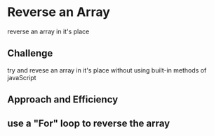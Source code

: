 # Reverse an Array
reverse an array in it's place
## Challenge
try and revese an array in it's place without using built-in methods of javaScript
## Approach and Efficiency
use a "For" loop to reverse the array
---------------------------------------------------------------